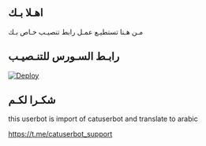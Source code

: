 ## اهـلا بـك
مـن هـنا تستطيـع عمـل رابط تنصيـب خـاص بـك

## رابـط السـورس للتنـصيـب

[![Deploy](https://www.herokucdn.com/deploy/button.svg)](https://heroku.com/deploy?template=https://github.com/elyasryu/jmthon)

## شكـرا لكـم 


this userbot is import of catuserbot and translate to arabic

https://t.me/catuserbot_support
